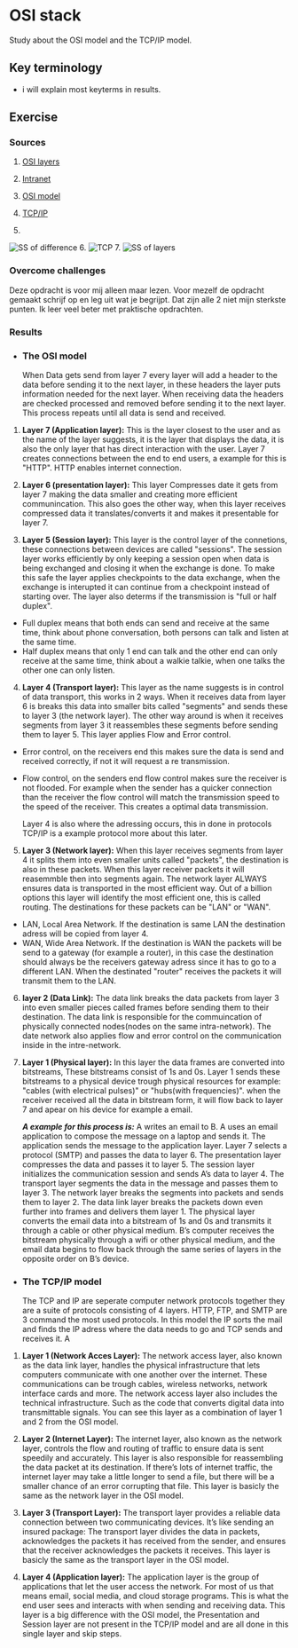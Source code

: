 # OSI stack
Study about the OSI model and the TCP/IP model.

## Key terminology
- i will explain most keyterms in results.




## Exercise
### Sources
1. [OSI layers](https://linuxhint.com/network-osi-layers-explained/#:~:text=Open%20System%20Interconnection%20OSI%20model,performed%20on%20each%20abstract%20layer.)
2. [Intranet](https://www.techtarget.com/whatis/definition/intranet)
3. [OSI model](https://www.linux.org/threads/open-systems-interconnect-osi-model.9095/)
4. [TCP/IP](https://www.avg.com/nl/signal/what-is-tcp-ip)

5. 
![SS of difference](../../00_includes/NTW-01/TCP.png)
6. 
![TCP](../../00_includes/NTW-01/examplemodel.png)
7. 
![SS of layers](../../00_includes/NTW-01/7layers.png)


### Overcome challenges
Deze opdracht is voor mij alleen maar lezen. Voor mezelf de opdracht gemaakt schrijf op en leg uit wat je begrijpt. Dat zijn alle 2 niet mijn sterkste punten. Ik leer veel beter met praktische opdrachten.


### Results

- ### The OSI model

    When Data gets send from layer 7 every layer will add a header to the data before sending it to the next layer, in these headers the layer puts information needed for the next layer. When receiving data the headers are checked processed and removed before sending it to the next layer. This process repeats until all data is send and received.

1. **Layer 7 (Application layer):** This is the layer closest to the user and as the name of the layer suggests, it is the layer that displays the data, it is also the only layer that has direct interaction with the user. Layer 7 creates connections between the end to end users, a example for this is "HTTP". HTTP enables internet connection.

2. **Layer 6 (presentation layer):** This layer Compresses date it gets from layer 7 making the data smaller and creating more efficient communincation. This also goes the other way, when this layer receives compressed data it translates/converts it and makes it presentable for layer 7.

3. **Layer 5 (Session layer):** This layer is the control  layer of the connetions, these connections between devices are called "sessions". The session layer works efficiently by only keeping a session open when data is being exchanged and closing it when the exchange is done. To make this safe the layer applies checkpoints to the data exchange, when the exchange is interupted it can continue from a checkpoint instead of starting over. The layer also determs if the transmission is "full or half duplex". 
- Full duplex means that both ends can send and receive at the same time, think about phone conversation, both persons can talk and listen at the same time.
- Half duplex means that only 1 end can talk and the other end can only receive at the same time, think about a walkie talkie, when one talks the other one can only listen.

4. **Layer 4 (Transport layer):** This layer as the name suggests is in control of data transport, this works in 2 ways. When it receives data from layer 6 is breaks this data into smaller bits called "segments" and sends these to layer 3 (the network layer). The other way around is when it receives segments from layer 3 it reassembles these segments before sending them to layer 5. This layer applies Flow and Error control.
- Error control, on the receivers end this makes sure the data is send and received correctly, if not it will request a re transmission.
- Flow control, on the senders end flow control makes sure the receiver is not flooded. For example when the sender has a quicker connection than the receiver the flow control will match the transmission speed to the speed of the receiver. This creates a optimal data transmission.

    Layer 4 is also where the adressing occurs, this in done in protocols TCP/IP is a example protocol more about this later.

5. **Layer 3 (Network layer):** When this layer receives segments from layer 4 it splits them into even smaller units called "packets", the destination is also in these packets. When this layer receiver packets it will reasemmble then into segments again. The network layer ALWAYS ensures data is transported in the most efficient way. Out of a billion options this layer will identify the most efficient one, this is called routing. The destinations for these packets can be "LAN" or "WAN".
- LAN, Local Area Network. If the destination is same LAN the destination adress will be copied from layer 4.
- WAN, Wide Area Network. If the destination is WAN the packets will be send to a gateway (for example a router), in this case the destination should always be the receivers gateway adress since it has to go to a different LAN. When the destinated "router" receives the packets it will transmit them to the LAN.

6. **layer 2 (Data Link):** The data link breaks the data packets from layer 3  into even smaller pieces called frames before sending them to their destination. The data link is responsible for the commuincation of physically connected nodes(nodes on the same intra-network). The date network also applies flow and error control on the communication inside in the intre-network.   

7. **Layer 1 (Physical layer):** In this layer the data frames are converted into bitstreams, These bitstreams consist of 1s and 0s. Layer 1 sends these bitstreams to a physical device trough physical resources for example: "cables (with electrical pulses)" or "hubs(with frequencies)". when the receiver received all the data in bitstream form, it will flow back to layer 7 and apear on his device for example a email.

    ***A example for this process is:***
A writes an email to B. A uses an email application to compose the message on a laptop and sends it.
The application sends the message to the application layer.
Layer 7 selects a protocol (SMTP) and passes the data to layer 6.
The presentation layer compresses the data and passes it to layer 5.
The session layer initializes the communication session and sends A’s data to layer 4.
The transport layer segments the data in the message and passes them to layer 3.
The network layer breaks the segments into packets and sends them to layer 2.
The data link layer breaks the packets down even further into frames and delivers them layer 1.
The physical layer converts the email data into a bitstream of 1s and 0s and transmits it through a cable or other physical medium.
B’s computer receives the bitstream physically through a wifi or other physical medium, and the email data begins to flow back through the same series of layers in the opposite order on B’s device.

- ### The TCP/IP model

    The TCP and IP are seperate computer network protocols together they are a suite of protocols consisting of 4 layers. HTTP, FTP, and SMTP are 3 command the most used protocols. In this model the IP sorts the mail and finds the IP adress where the data needs to go and TCP sends and receives it. A 

1. **Layer 1 (Network Acces Layer):** The network access layer, also known as the data link layer, handles the physical infrastructure that lets computers communicate with one another over the internet. These communications can be trough cables, wireless networks, network interface cards and more. The network access layer also includes the technical infrastructure. Such as the code that converts digital data into transmittable signals.
You can see this layer as a combination of layer 1 and 2 from the OSI model.

2. **Layer 2 (Internet Layer):** The internet layer, also known as the network layer, controls the flow and routing of traffic to ensure data is sent speedily and accurately. This layer is also responsible for reassembling the data packet at its destination. If there’s lots of internet traffic, the internet layer may take a little longer to send a file, but there will be a smaller chance of an error corrupting that file. This layer is basicly the same as the network layer in the OSI model.

3. **Layer 3 (Transport Layer):** The transport layer provides a reliable data connection between two communicating devices. It’s like sending an insured package: The transport layer divides the data in packets, acknowledges the packets it has received from the sender, and ensures that the receiver acknowledges the packets it receives. This layer is basicly the same as the transport layer in the OSI model.

4. **Layer 4 (Application layer):** The application layer is the group of applications that let the user access the network. For most of us that means email, social media, and cloud storage programs. This is what the end user sees and interacts with when sending and receiving data. This layer is a big difference with the OSI model, the Presentation and Session layer are not present in the TCP/IP model and are all done in this single layer and skip steps.